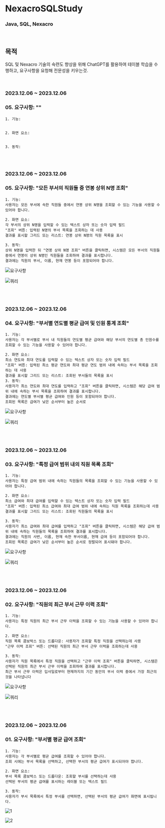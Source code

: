 # NexacroSQLStudy
### Java, SQL, Nexacro


<br>

## 목적
SQL 및 Nexacro 기술의 숙련도 향상을 위해 ChatGPT를 활용하여 테이블 학습을 수행하고, 요구사항을 요청해 전문성을 키우는것.

<br>

### 2023.12.06 ~ 2023.12.06
### 05. 요구사항: ""

```
1. 기능:


2. 화면 요소:


3. 동작:

```

<br>
<br>


### 2023.12.06 ~ 2023.12.06
### 05. 요구사항: "모든 부서의 직원들 중 연봉 상위 N명 조회"

```
1. 기능:
사용자는 모든 부서에 속한 직원들 중에서 연봉 상위 N명을 조회할 수 있는 기능을 사용할 수 있어야 합니다.

2. 화면 요소:
각 부서의 상위 N명을 입력할 수 있는 텍스트 상자 또는 숫자 입력 필드
"조회" 버튼: 입력된 N명의 부서 목록을 조회하는 데 사용
결과를 표시할 그리드 또는 리스트: 연봉 상위 N명의 직원 목록을 표시

3. 동작:
상위 N명을 입력한 뒤 "연봉 상위 N명 조회" 버튼을 클릭하면, 시스템은 모든 부서의 직원들 중에서 연봉이 상위 N명인 직원들을 조회하여 결과를 표시합니다.
결과에는 직원의 부서, 이름, 현재 연봉 등이 포함되어야 합니다.
```

![요구사항](https://github.com/fxzz/NexacroSQLStudy/assets/3148006/4bad77ea-82ec-4ec7-a1b1-8963f10a1ac2)

![쿼리](https://github.com/fxzz/NexacroSQLStudy/assets/3148006/a67886e4-6066-4db6-9652-d0362890dd7a)


<br>
<br>

### 2023.12.06 ~ 2023.12.06
### 04. 요구사항: "부서별 연도별 평균 급여 및 인원 통계 조회"

```
1. 기능:
사용자는 각 부서별로 부서 내 직원들의 연도별 평균 급여와 해당 부서의 연도별 총 인원수를 조회할 수 있는 기능을 사용할 수 있어야 합니다.

2. 화면 요소:
최소 연도와 최대 연도를 입력할 수 있는 텍스트 상자 또는 숫자 입력 필드
"조회" 버튼: 입력된 최소 평균 연도와 최대 평균 연도 범위 내에 속하는 부서 목록을 조회하는 데 사용
결과를 표시할 그리드 또는 리스트: 조회된 부서들의 목록을 표시
3. 동작:
사용자가 최소 연도와 최대 연도를 입력하고 "조회" 버튼을 클릭하면, 시스템은 해당 급여 범위 내에 속하는 부서 목록을 조회하여 결과를 표시합니다.
결과에는 연도별 부서별 평균 급여와 인원 등이 포함되어야 합니다.
조회된 목록은 급여가 낮은 순서부터 높은 순서로
```

![요구사항](https://github.com/fxzz/NexacroSQLStudy/assets/3148006/07963f22-8b9c-4431-b063-22a9fe3d07a6)


![쿼리](https://github.com/fxzz/NexacroSQLStudy/assets/3148006/d4fb1b22-f6ad-4c82-8340-2f60b82cadae)


<br>
<br>



### 2023.12.06 ~ 2023.12.06
### 03. 요구사항: "특정 급여 범위 내의 직원 목록 조회"

```
1. 기능:
사용자는 특정 급여 범위 내에 속하는 직원들의 목록을 조회할 수 있는 기능을 사용할 수 있어야 합니다.

2. 화면 요소:
최소 급여와 최대 급여를 입력할 수 있는 텍스트 상자 또는 숫자 입력 필드
"조회" 버튼: 입력된 최소 급여와 최대 급여 범위 내에 속하는 직원 목록을 조회하는데 사용
결과를 표시할 그리드 또는 리스트: 조회된 직원들의 목록을 표시

3. 동작:
사용자가 최소 급여와 최대 급여를 입력하고 "조회" 버튼을 클릭하면, 시스템은 해당 급여 범위 내에 속하는 직원들의 목록을 조회하여 결과를 표시합니다.
결과에는 직원의 사번, 이름, 현재 속한 부서이름, 현재 급여 등이 포함되어야 합니다.
조회된 목록은 급여가 낮은 순서부터 높은 순서로 정렬되어 표시돼야 합니다.
```

![요구사항](https://github.com/fxzz/NexacroSQLStudy/assets/3148006/bf342bf0-50e6-4968-a8f1-7054efad3f84)


![쿼리](https://github.com/fxzz/NexacroSQLStudy/assets/3148006/7eece70b-b626-48ec-828e-5d1ea30d6f6f)


<br>
<br>

### 2023.12.06 ~ 2023.12.06
### 02. 요구사항: "직원의 최근 부서 근무 이력 조회"

```
1. 기능:
사용자는 특정 직원의 최근 부서 근무 이력을 조회할 수 있는 기능을 사용할 수 있어야 합니다.

2. 화면 요소:
직원 목록 콤보박스 또는 드롭다운: 사용자가 조회할 특정 직원을 선택하는데 사용
"근무 이력 조회" 버튼: 선택된 직원의 최근 부서 근무 이력을 조회하는데 사용

3. 동작:
사용자가 직원 목록에서 특정 직원을 선택하고 "근무 이력 조회" 버튼을 클릭하면, 시스템은 선택된 직원의 최근 부서 근무 이력을 조회하여 결과를 표시합니다.
최근 부서 근무 이력은 입사일로부터 현재까지의 기간 동안의 부서 이력 중에서 가장 최근의 것을 나타냅니다
```

![요구사항](https://github.com/fxzz/NexacroSQLStudy/assets/3148006/64b32d5a-81e5-456e-9a5f-a274143fa128)


![쿼리](https://github.com/fxzz/NexacroSQLStudy/assets/3148006/5dbd8e0d-3359-4cdb-9df7-23d4dad4e79e)

<br>
<br>

### 2023.12.06 ~ 2023.12.06
### 01. 요구사항: "부서별 평균 급여 조회"
```
1. 기능:
사용자는 각 부서별로 평균 급여를 조회할 수 있어야 합니다.
조회 시에는 부서 목록을 선택하고, 선택한 부서의 평균 급여가 표시되어야 합니다.

2. 화면 요소:
부서 목록 콤보박스 또는 드롭다운: 조회할 부서를 선택하는데 사용
선택된 부서의 평균 급여를 표시하는 레이블 또는 텍스트 필드

3. 동작:
사용자가 부서 목록에서 특정 부서를 선택하면, 선택된 부서의 평균 급여가 화면에 표시됩니다.
```

![1](https://github.com/fxzz/NexacroSQLStudy/assets/3148006/4e5917e7-4444-408e-b91a-89134184aedb)


![2](https://github.com/fxzz/NexacroSQLStudy/assets/3148006/41691c59-06b5-4e5d-bd81-c562a602bd38)



<br>
<br>



